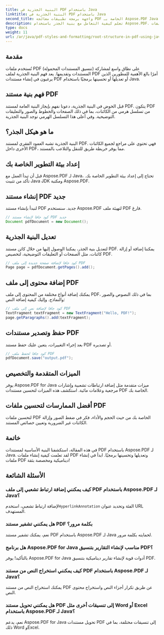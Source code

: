```yaml
---
title: البنية الجذرية في PDF باستخدام Java
linktitle: البنية الجذرية في PDF باستخدام Java
second_title: واجهة برمجة تطبيقات معالجة PDF الخاصة بـ Aspose.PDF Java
description: تعلم كيفية التعامل مع بنية الجذر باستخدام Aspose.PDF. قم بإنشاء ملفات PDF وتعديلها وتحسينها.
type: docs
weight: 11
url: /ar/java/pdf-styles-and-formatting/root-structure-in-pdf-using-java/
---
```


## مقدمة

تُستخدم ملفات PDF (تنسيق المستندات المحمولة) على نطاق واسع لمشاركة المستندات وتقديمها. يعد فهم البنية الجذرية لملف PDF أمرًا بالغ الأهمية للمطورين الذين يرغبون في إنشاء مستندات PDF أو تعديلها أو تحسينها برمجيًا باستخدام Java.

## فهم بنية مستند PDF

قبل الخوض في البنية الجذرية، دعونا نفهم بإيجاز البنية العامة لمستند PDF. يتكون PDF من تسلسل هرمي من الكائنات، بما في ذلك الصفحات والخطوط والصور والتعليقات التوضيحية. وفي أعلى هذا التسلسل الهرمي توجد البنية الجذرية.

## ما هو هيكل الجذر؟

البنية الجذرية تشبه العمود الفقري لمستند PDF. فهي تحتوي على مراجع لجميع الكائنات الأخرى داخل PDF، مما يوفر خريطة طريق للتنقل والتلاعب بالمستند. 

## إعداد بيئة التطوير الخاصة بك

قبل أن تبدأ العمل مع Aspose.PDF لـ Java، تحتاج إلى إعداد بيئة التطوير الخاصة بك. تأكد من تثبيت Java JDK ومكتبة Aspose.PDF.

## إنشاء مستند PDF جديد

لنبدأ بإنشاء مستند PDF جديد. سنستخدم Aspose.PDF لتهيئة ملف PDF فارغ.

```java
// كود جافا لإنشاء مستند PDF جديد
Document pdfDocument = new Document();
```

## تعديل البنية الجذرية

لتعديل بنية الجذر، يمكننا الوصول إليها من خلال كائن مستند PDF. يمكننا إضافة أو إزالة كائنات، مثل الصفحات أو التعليقات التوضيحية، لتخصيص PDF.

```java
// كود جافا لإضافة صفحة جديدة إلى ملف PDF
Page page = pdfDocument.getPages().add();
```

## إضافة محتوى إلى ملف PDF

يمكنك إضافة أنواع مختلفة من المحتوى إلى ملف PDF، بما في ذلك النصوص والصور والنماذج. وإليك كيفية إضافة النص:

```java
// كود جافا لإضافة نص إلى ملف PDF
TextFragment textFragment = new TextFragment("Hello, PDF!");
page.getParagraphs().add(textFragment);
```

## حفظ وتصدير مستندات PDF

بعد إجراء التغييرات، يتعين عليك حفظ مستند PDF أو تصديره.

```java
// كود جافا لحفظ ملف PDF
pdfDocument.save("output.pdf");
```

## الميزات المتقدمة والتخصيص

يوفر Aspose.PDF for Java ميزات متقدمة مثل إضافة ارتباطات تشعبية وإشارات مرجعية وعلامات مائية. استكشف هذه الميزات لتحسين مستندات PDF الخاصة بك.

## أفضل الممارسات لتحسين ملفات PDF

لتحسين ملفات PDF الخاصة بك من حيث الحجم والأداء، فكر في ضغط الصور وإزالة الكائنات غير الضرورية وتعيين خصائص المستند.

## خاتمة

في هذه المقالة، استكشفنا البنية الأساسية لمستندات PDF باستخدام Aspose.PDF لـ Java. لقد تعلمت كيفية إنشاء ملفات PDF وتعديلها وتحسينها برمجيًا. ابدأ في إنشاء ملفات PDF ديناميكية ومخصصة بثقة!

## الأسئلة الشائعة

### كيف يمكنني إضافة ارتباط تشعبي إلى ملف PDF باستخدام Aspose.PDF لـ Java؟

لإضافة ارتباط تشعبي، استخدم`HyperlinkAnnotation` الفئة وتحديد عنوان URL المستهدف.

### هل يمكنني تشفير مستند PDF بكلمة مرور؟

نعم، يمكنك تشفير مستند PDF باستخدام Aspose.PDF لـ Java لحمايته بكلمة مرور.

### هل برنامج Aspose.PDF for Java مناسب لإنشاء التقارير بتنسيق PDF؟

بالتأكيد! يوفر Aspose.PDF for Java أدوات قوية لإنشاء تقارير ديناميكية بتنسيق PDF.

### كيف يمكنني استخراج النص من مستند PDF باستخدام Aspose.PDF لـ Java؟

يمكنك استخراج النص من مستند PDF عن طريق تكرار أجزاء النص واستخراج محتوى النص.

### هل يمكنني تحويل مستند PDF إلى تنسيقات أخرى مثل Word أو Excel باستخدام Aspose.PDF لـ Java؟

نعم، يدعم Aspose.PDF for Java تحويل مستندات PDF إلى تنسيقات مختلفة، بما في ذلك Word وExcel.